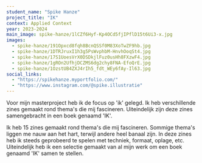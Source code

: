 ```yaml
---
student_name: "Spike Hanze"
project_title: "IK"
context: Applied Context
year: 2023-2024
main_image: spike-hanze/1lCZf6Hyf-Kp4OCd5fjIPflD15t6Ui3-x.jpg
images:
  - spike-hanze/191Opxcd8fqh8BcnQSSf0M83XoTwZF9hb.jpg
  - spike-hanze/1DTRJruxI1h3g5PsWvphbM-HnvhOoqSt4.jpg
  - spike-hanze/17S1UoesVrX0DSDkjlFuz0usHh8FXzwF4.jpg
  - spike-hanze/1gROn2UfhjDCZMS6dg2chy8FNA-EfoQrE.jpg
  - spike-hanze/1OzstUB4ZXJ4rIh5_fdt_WEy6fAy-Il63.jpg
social_links:
  - "https://spikehanze.myportfolio.com/"
  - "https://www.instagram.com/@spike.illustratie"
---
```

Voor mijn masterproject heb ik de focus op 'ik' gelegd. Ik heb verschillende zines gemaakt rond thema's die mij fascineren. Uiteindelijk zijn deze zines samengebracht in een boek genaamd 'IK'.

Ik heb 15 zines gemaakt rond thema's die mij fascineren. Sommige thema's liggen me nauw aan het hart, terwijl andere heel banaal zijn. In deze zines heb ik steeds geprobeerd te spelen met techniek, formaat, oplage, etc. Uiteindelijk heb ik een selectie gemaakt van al mijn werk om een boek genaamd 'IK' samen te stellen.
